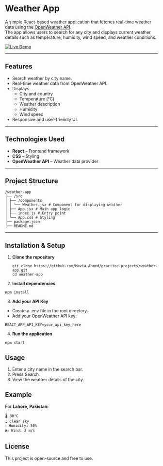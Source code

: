 # Weather App

A simple React-based weather application that fetches real-time weather data using the [OpenWeather API](https://openweathermap.org/api).  
The app allows users to search for any city and displays current weather details such as temperature, humidity, wind speed, and weather conditions.

[![Live Demo](https://img.shields.io/badge/Live%20Demo-Click%20Here-brightgreen)](https://react-js-8o2v.vercel.app/)


---

## Features

- Search weather by city name.  
- Real-time weather data from OpenWeather API.  
- Displays:  
  - City and country  
  - Temperature (°C)  
  - Weather description  
  - Humidity  
  - Wind speed  
- Responsive and user-friendly UI.

---

## Technologies Used

- **React** – Frontend framework  
- **CSS** – Styling  
- **OpenWeather API** – Weather data provider  

---

## Project Structure
```
/weather-app
│── /src
│ ├── /components
│ │ └── Weather.jsx # Component for displaying weather
│ ├── App.jsx # Main app logic
│ ├── index.js # Entry point
│ └── App.css # Styling
│── package.json
│── README.md
```


---

## Installation & Setup

1. **Clone the repository**  
   ```
   git clone https://github.com/Mavia-Ahmed/practice-projects/weather-app.git
   cd weather-app
   ```

2. **Install dependencies**
  ```
  npm install
  ```
3. **Add your API Key**
-   Create a .env file in the root directory.  
-   Add your OpenWeather API key:
  ```
  REACT_APP_API_KEY=your_api_key_here
  ```
4. **Run the application**
  ```
  npm start
  ```


## Usage

1. Enter a city name in the search bar.
2. Press Search.  
3. View the weather details of the city.


## Example

For **Lahore, Pakistan:**
```
🌡️ 30°C
☁️ Clear sky
💧 Humidity: 50%
🌬️ Wind: 3 m/s
```

## License

This project is open-source and free to use.
